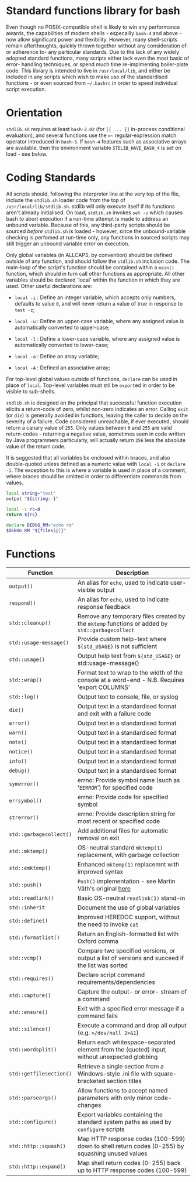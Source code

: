 Standard functions library for bash
===================================

Even though no POSIX-compatible shell is likely to win any performance awards,
the capabilities of modern shells - especailly `bash-4` and above - now allow
significant power and flexibility.  However, many shell-scripts remain
afterthoughts, quickly thrown together without any consideration of- or
adherence to- any particular standards.  Due to the lack of any widely adopted
standard functions, many scripts either lack even the most basic of error-
handling techniques, or spend much time re-implmenting boiler-plate code.  This
library is intended to live in `/usr/local/lib`, and either be included in any
scripts which wish to make use of the standardised functions - or even sourced
from `~/.bashrc` in order to speed individual script execution.

Orientation
===========

`stdlib.sh` requires at least `bash-2.02` (for `[[ ... ]]` in-process conditional
evaluation), and several functions use the `=~` regular-expression match
operator introduced in `bash-3`.  If `bash-4` features such as associative
arrays are available, then the environment variable `STDLIB_HAVE_BASH_4` is set
on load - see below.

Coding Standards
================

All scripts should, following the interpreter line at the very top of the file,
include the `stdlib.sh` loader code from the top of `/usr/local/lib/stdlib.sh`.
stdlib will only execute itself if its functions aren't already initialised.
On load, `stdlib.sh` invokes `set -u` which causes bash to abort execution if
a run-time attempt is made to address an unbound variable.  Because of this,
any third-party scripts should be sourced _before_ `stdlib.sh` is loaded -
however, since the unbound-variable checking is perfomed at run-time only, any
functions in sourced scripts may still trigger an unbound variable error on
execution.

Only global variables (in ALLCAPS, by convention) should be defined outside of
any function, and should follow the `stdlib.sh` inclusion code.  The main-loop
of the script's function should be contained within a `main()` function, which
should in turn call other functions as appropriate.  All other variables should
be declared 'local' within the function in which they are used.  Other useful
declarations are:

* `local -i` : Define an integer variable, which accepts only numbers, defaults
  to value `0`, and will never return a value of true in response to `test -z`;

* `local -u` : Define an upper-case variable, where any assigned value is
  automatically converted to upper-case;

* `local -l` : Define a lower-case variable, where any assigned value is
  automatically converted to lower-case;

* `local -a` : Define an array variable;

* `local -A` : Defined an associative array;

For top-level global values outside of functions, `declare` can be used in
place of `local`.  Top-level variables must stil be `export`ed in order to be
visible to sub-shells.

`stdlib.sh` is designed on the principal that successful function execution
elicits a return-code of zero, whilst non-zero indicates an error.  Calling
`exit` (or `die`) is generally avoided in functions, leaving the caller to
decide on the severity of a failure.  Code considered unreachable, if ever
executed, should return a canary value of `255`.  Only values between `0` and
`255` are valid return-codes - returning a negative value, sometimes seen in
code written by Java programmers particularly, will actually return `256` less
the absolute value of the return code.

It is suggested that all variables be enclosed within braces, and also
double-quoted unless defined as a numeric value with `local -i` or
`declare -i`.  The exception to this is where a variable is used in place of a
comment, where braces should be omitted in order to differentiate commands from
values.

```bash
local string="text"
output "${string:-}"

local -i rc=0
return ${rc}

declare DEBUG_RM="echo rm"
$DEBUG_RM "${files[@]}"
```

Functions
=========

| Function                | Description                                                                                    |
|-------------------------|------------------------------------------------------------------------------------------------|
| `output()`              | An alias for `echo`, used to indicate user-visible output                                      |
| `respond()`             | An alias for `echo`, used to indicate response feedback                                        |
| `std::cleanup()`        | Remove any temporary files created by the `mktemp` functions or added by `std::garbagecollect` |
| `std::usage-message()`  | Provide custom help-text where `${std_USAGE}` is not sufficient                                |
| `std::usage()`          | Output help text from `${std_USAGE}` or std::usage-message()                                   |
| `std::wrap()`           | Format text to wrap to the width of the console at a word-end - N.B. Requires 'export COLUMNS' |
| `std::log()`            | Output text to console, file, or syslog                                                        |
| `die()`                 | Output text in a standardised format and exit with a failure code                              |
| `error()`               | Output text in a standardised format                                                           |
| `warn()`                | Output text in a standardised format                                                           |
| `note()`                | Output text in a standardised format                                                           |
| `notice()`              | Output text in a standardised format                                                           |
| `info()`                | Output text in a standardised format                                                           |
| `debug()`               | Output text in a standardised format                                                           |
| `symerror()`            | errno: Provide symbol name (such as '`EERROR`') for specified code                             |
| `errsymbol()`           | errno: Provide code for specified symbol                                                       |
| `strerror()`            | errno: Provide description string for most recent or specified code                            |
| `std::garbagecollect()` | Add additional files for automatic removal on exit                                             |
| `std::mktemp()`         | OS-neutral standard `mktemp(1)` replacement, with garbage collection                           |
| `std::emktemp()`        | Enhanced `mktemp(1)` replacemnt with improved syntax                                           |
| `std::push()`           | `Push()` implementation - see Martin Väth's original [here](https://github.com/vaeth/push)     |
| `std::readlink()`       | Basic OS-neutral `readlink(1)` stand-in                                                        |
| `std::inherit`          | Document the use of global variables                                                           |
| `std::define()`         | Improved HEREDOC support, without the need to invoke `cat`                                     |
| `std::formatlist()`     | Return an English-formatted list with Oxford comma                                             |
| `std::vcmp()`           | Compare two specified versions, or output a list of versions and succeed if the list was sorted|
| `std::requires()`       | Declare script command requirements/dependencies                                               |
| `std::capture()`        | Capture the output- or error- stream of a command                                              |
| `std::ensure()`         | Exit with a specified error message if a command fails                                         |
| `std::silence()`        | Execute a command and drop all output (e.g. `>/dev/null 2>&1`)                                 |
| `std::wordsplit()`      | Return each whitespace-separated element from the (quoted) input, without unexpected globbing  |
| `std::getfilesection()` | Retrieve a single section from a Windows-style .ini file with square-bracketed section titles  |
| `std::parseargs()`      | Allow functions to accept named parameters with only minor code-changes                        |
| `std::configure()`      | Export variables containing the standard system paths as used by `configure` scripts           |
| `std::http::squash()`   | Map HTTP response codes (100-599) down to shell return codes (0-255) by squashing unused values|
| `std::http::expand()`   | Map shell return codes (0-255) back up to HTTP response codes (100-599)                        |

